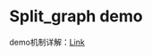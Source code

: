 # Split_graph demo

demo机制详解：[Link](https://github.com/Yangxiaoz/TJU-ECC_Doc/blob/main/Practice/Llamacpp1.md)


